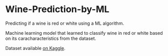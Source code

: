 # Wine-Prediction-by-ML
Predicting if a wine is red or white using a ML algorithm.


Machine learning model that learned to classify wine in red or white based on its caracharacteristics from the dataset.

Dataset available [on Kaggle](https://www.kaggle.com/dell4010/wine-dataset).
